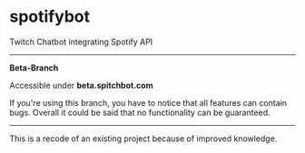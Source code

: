 # spotifybot
Twitch Chatbot integrating Spotify API

***

**Beta-Branch**

Accessible under **beta.spitchbot.com** 

If you're using this branch, you have to notice that all features can contain bugs. Overall it could be said that no functionality can be guaranteed.

***
This is a recode of an existing project because of improved knowledge.
 